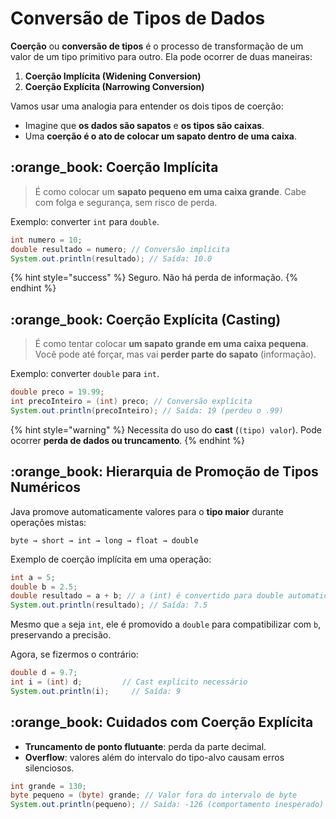 # Conversão de Tipos de Dados

**Coerção** ou **conversão de tipos** é o processo de transformação de um valor de um tipo primitivo para outro. Ela pode ocorrer de duas maneiras:

1. **Coerção Implícita (Widening Conversion)**
2. **Coerção Explícita (Narrowing Conversion)**

Vamos usar uma analogia para entender os dois tipos de coerção:

* Imagine que **os dados são sapatos** e **os tipos são caixas**.
* Uma **coerção é o ato de colocar um sapato dentro de uma caixa**.

## :orange\_book: Coerção Implícita

> É como colocar um **sapato pequeno em uma caixa grande**. Cabe com folga e segurança, sem risco de perda.

Exemplo: converter `int` para `double`.

```java
int numero = 10;
double resultado = numero; // Conversão implícita
System.out.println(resultado); // Saída: 10.0
```

{% hint style="success" %}
Seguro. Não há perda de informação.
{% endhint %}

## :orange\_book: Coerção Explícita (Casting)

> É como tentar colocar **um sapato grande em uma caixa pequena**. Você pode até forçar, mas vai **perder parte do sapato** (informação).

Exemplo: converter `double` para `int`.

```java
double preco = 19.99;
int precoInteiro = (int) preco; // Conversão explícita
System.out.println(precoInteiro); // Saída: 19 (perdeu o .99)
```

{% hint style="warning" %}
Necessita do uso do **cast** (`(tipo) valor`). Pode ocorrer **perda de dados ou truncamento**.
{% endhint %}

## :orange\_book: Hierarquia de Promoção de Tipos Numéricos

Java promove automaticamente valores para o **tipo maior** durante operações mistas:

```
byte → short → int → long → float → double
```

Exemplo de coerção implícita em uma operação:

```java
int a = 5;
double b = 2.5;
double resultado = a + b; // a (int) é convertido para double automaticamente
System.out.println(resultado); // Saída: 7.5
```

Mesmo que `a` seja `int`, ele é promovido a `double` para compatibilizar com `b`, preservando a precisão.&#x20;

Agora, se fizermos o contrário:

```java
double d = 9.7;
int i = (int) d;         // Cast explícito necessário
System.out.println(i);     // Saída: 9
```

## :orange\_book: Cuidados com Coerção Explícita

* **Truncamento de ponto flutuante**: perda da parte decimal.
* **Overflow**: valores além do intervalo do tipo-alvo causam erros silenciosos.

```java
int grande = 130;
byte pequeno = (byte) grande; // Valor fora do intervalo de byte
System.out.println(pequeno); // Saída: -126 (comportamento inesperado)
```

